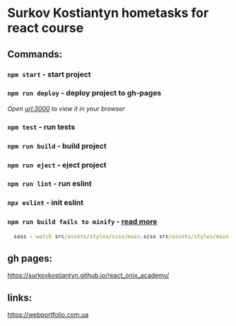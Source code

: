 # Surkov Kostiantyn hometasks for react course

## Commands:
### `npm start` - start project
### `npm run deploy` - deploy project to gh-pages
*Open [url:3000](http://localhost:3000) to view it in your browser*
### `npm test` - run tests
### `npm run build` - build project
### `npm run eject` - eject project
### `npm run lint` - run eslint
### `npx eslint` - init eslint
### `npm run build fails to minify` - [read more](https://facebook.github.io/create-react-app/docs/troubleshooting#npm-run-build-fails-to-minify)
```cmd
  sass --watch src/assets/styles/scss/main.scss src/assets/styles/main.css --style compressed --no-source-map
```

## gh pages:
https://surkovkostiantyn.github.io/react_onix_academy/

## links:
https://webportfolio.com.ua
